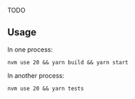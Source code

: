 TODO

## Usage

In one process:
```shell
nvm use 20 && yarn build && yarn start
```

In another process:
```shell
nvm use 20 && yarn tests
```